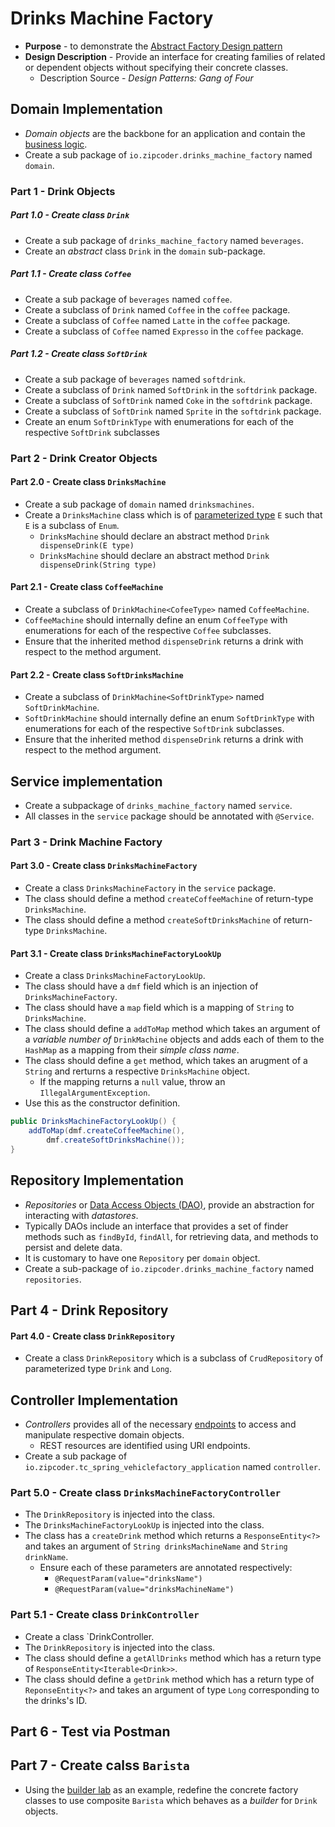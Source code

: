 # Drinks Machine Factory
* **Purpose** - to demonstrate the [Abstract Factory Design pattern](https://sourcemaking.com/design_patterns/abstract_factory)
* **Design Description** - Provide an interface for creating families of related or dependent objects without specifying their concrete classes.
	* Description Source - _Design Patterns: Gang of Four_


























## Domain Implementation

* _Domain objects_ are the backbone for an application and contain the [business logic](https://en.wikipedia.org/wiki/Business_logic).
* Create a sub package of `io.zipcoder.drinks_machine_factory` named `domain`.




### Part 1 - Drink Objects

##### Part 1.0 - Create class `Drink`
* Create a sub package of `drinks_machine_factory` named `beverages`.
* Create an _abstract_ class `Drink` in the `domain` sub-package.

##### Part 1.1 - Create class `Coffee`
* Create a sub package of `beverages` named `coffee`.
* Create a subclass of `Drink` named `Coffee` in the `coffee` package.
* Create a subclass of `Coffee` named `Latte` in the `coffee` package.
* Create a subclass of `Coffee` named `Expresso` in the `coffee` package.

##### Part 1.2 - Create class `SoftDrink`
* Create a sub package of `beverages` named `softdrink`.
* Create a subclass of `Drink` named `SoftDrink` in the `softdrink` package.
* Create a subclass of `SoftDrink` named `Coke` in the `softdrink` package.
* Create a subclass of `SoftDrink` named `Sprite` in the `softdrink` package.
* Create an enum `SoftDrinkType`  with enumerations for each of the respective `SoftDrink` subclasses








### Part 2 - Drink Creator Objects


#### Part 2.0 - Create class `DrinksMachine`
* Create a sub package of `domain` named `drinksmachines`.
* Create a `DrinksMachine` class which is of [parameterized type]() `E` such that `E` is a subclass of `Enum`.
	* `DrinksMachine` should declare an abstract method `Drink dispenseDrink(E type)`
	* `DrinksMachine` should declare an abstract method `Drink dispenseDrink(String type)`
	
	
#### Part 2.1 - Create class `CoffeeMachine`
* Create a subclass of `DrinkMachine<CofeeType>` named `CoffeeMachine`.
* `CoffeeMachine` should internally define an enum `CoffeeType` with enumerations for each of the respective `Coffee` subclasses.
* Ensure that the inherited method `dispenseDrink` returns a drink with respect to the method argument.



#### Part 2.2 - Create class `SoftDrinksMachine`
* Create a subclass of `DrinkMachine<SoftDrinkType>` named `SoftDrinkMachine`.
* `SoftDrinkMachine` should internally define an enum `SoftDrinkType` with enumerations for each of the respective `SoftDrink` subclasses.
* Ensure that the inherited method `dispenseDrink` returns a drink with respect to the method argument.



























## Service implementation
* Create a subpackage of `drinks_machine_factory` named `service`.
* All classes in the `service` package should be annotated with `@Service`.




### Part 3 - Drink Machine Factory

#### Part 3.0 - Create class `DrinksMachineFactory`
* Create a class `DrinksMachineFactory` in the `service` package.
* The class should define a method `createCoffeeMachine` of return-type `DrinksMachine`.
* The class should define a method `createSoftDrinksMachine` of return-type `DrinksMachine`.



#### Part 3.1 - Create class `DrinksMachineFactoryLookUp`
* Create a class `DrinksMachineFactoryLookUp`.
* The class should have a `dmf` field which is an injection of `DrinksMachineFactory`.
* The class should have a `map` field which is a mapping of `String` to `DrinksMachine`.
* The class should define a `addToMap` method which takes an argument of a _variable number of_ `DrinkMachine` objects and adds each of them to the `HashMap` as a mapping from their _simple class name_.
* The class should define a `get` method, which takes an arugment of a `String` and rerturns a respective `DrinksMachine` object.
	* If the mapping returns a `null` value, throw an `IllegalArgumentException`.
* Use this as the constructor definition.

```java
public DrinksMachineFactoryLookUp() {
    addToMap(dmf.createCoffeeMachine(),
    	dmf.createSoftDrinksMachine());
}
```

















## Repository Implementation
* _Repositories_ or [Data Access Objects (DAO)](https://en.wikipedia.org/wiki/Data_access_object), provide an abstraction for interacting with _datastores_.
* Typically DAOs include an interface that provides a set of finder methods such as `findById`, `findAll`, for retrieving data, and methods to persist and delete data.
* It is customary to have one `Repository` per `domain` object.
* Create a sub-package of `io.zipcoder.drinks_machine_factory` named `repositories`.

## Part 4 - Drink Repository

#### Part 4.0 - Create class `DrinkRepository`
* Create a class `DrinkRepository` which is a subclass of `CrudRepository` of parameterized type `Drink` and `Long`.























## Controller Implementation
* _Controllers_ provides all of the necessary [endpoints](https://en.wikipedia.org/wiki/Web_API##Endpoints) to access and manipulate respective domain objects.
	*  REST resources are identified using URI endpoints.
* Create a sub package of `io.zipcoder.tc_spring_vehiclefactory_application` named `controller`.


### Part 5.0 - Create class `DrinksMachineFactoryController`
* The `DrinkRepository` is injected into the class.
* The `DrinksMachineFactoryLookUp` is injected into the class.
* The class has a `createDrink` method which returns a `ResponseEntity<?>` and takes an argument of `String drinksMachineName` and `String drinkName`.
	* Ensure each of these parameters are annotated respectively:
		* `@RequestParam(value="drinksName")`
		* `@RequestParam(value="drinksMachineName")`

### Part 5.1 - Create class `DrinkController`
* Create a class `DrinkController.
* The `DrinkRepository` is injected into the class.
* The class should define a `getAllDrinks` method which has a return type of `ResponseEntity<Iterable<Drink>>`.
* The class should define a `getDrink` method which has a return type of `ReponseEntity<?>` and takes an argument of type `Long` corresponding to the drinks's ID.	





## Part 6 - Test via Postman







## Part 7 - Create calss `Barista`
* Using the [builder lab](https://github.com/Zipcoder/TC-Spring-LicenseBuilder-Application) as an example, redefine the concrete factory classes to use composite `Barista` which behaves as a _builder_ for `Drink` objects.

